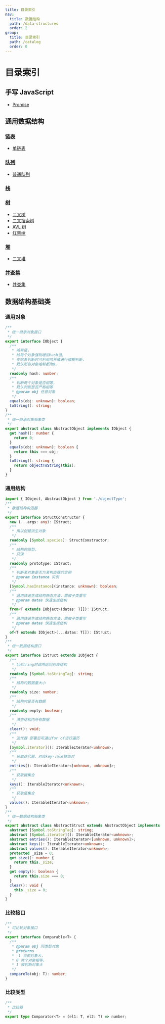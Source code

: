 ```yaml
---
title: 目录索引
nav:
  title: 数据结构
  path: /data-structures
  order: 2
group:
  title: 目录索引
  path: /catalog
  order: 0
---
```


# 目录索引

## 手写 JavaScript

- [Promise](javascript/promise)

## 通用数据结构

### [链表](linked-list/链表)

- [单链表](linked-list/单链表)

### [队列](queue/队列)

- [普通队列](queue/普通队列)

### [栈](stack/栈)

### [树](tree/树)

- [二叉树](tree/二叉树)
- [二叉搜索树](tree/二叉搜索树)
- [AVL 树](tree/AVL树)
- [红黑树](tree/红黑树)

### [堆](heap/堆)

- [二叉堆](heap/二叉堆)

### [并查集](unionFindSet/并查集)

- [并查集](unionFindSet/并查集)

## 数据结构基础类

### 通用对象

```typescript
/**
 * 统一继承对象接口
 */
export interface IObject {
  /**
   * 哈希值，
   * 给每个对象强制增加hash值，
   * 在哈希判断时可利用哈希值进行模糊判断，
   * 默认所有对象哈希都为0，
   */
  readonly hash: number;
  /**
   * 判断两个对象是否相等，
   * 默认判断是否严格相等
   * @param obj 任意对象
   */
  equals(obj: unknown): boolean;
  toString(): string;
}
/**
 * 统一继承对象抽象类
 */
export abstract class AbstractObject implements IObject {
  get hash(): number {
    return 0;
  }
  equals(obj: unknown): boolean {
    return this === obj;
  }
  toString(): string {
    return objectToString(this);
  }
}
```

### 通用结构

```typescript
import { IObject, AbstractObject } from './objectType';
/**
 * 数据结构构造器
 */
export interface StructConstructor {
  new (...args: any): IStruct;
  /**
   * 用以创建派生对象
   */
  readonly [Symbol.species]: StructConstructor;
  /**
   * 结构的原型，
   * 只读
   */
  readonly prototype: IStruct;
  /**
   * 判断某对象是否为某构造器的实例
   * @param instance 实例
   */
  [Symbol.hasInstance](instance: unknown): boolean;
  /**
   * 通用快速生成结构静态方法，需被子类重写
   * @param datas 快速生成结构
   */
  from<T extends IObject>(datas: T[]): IStruct;
  /**
   * 通用快速生成结构静态方法，需被子类重写
   * @param datas 快速生成结构
   */
  of<T extends IObject>(...datas: T[]): IStruct;
}
/**
 * 统一数据结构接口
 */
export interface IStruct extends IObject {
  /**
   * toString时调用返回对应结构
   */
  readonly [Symbol.toStringTag]: string;
  /**
   * 结构内数据量大小
   */
  readonly size: number;
  /**
   * 结构内是否有数据
   */
  readonly empty: boolean;
  /**
   * 清空结构内所有数据
   */
  clear(): void;
  /**
   * 迭代器 部署后可通过for of进行遍历
   */
  [Symbol.iterator](): IterableIterator<unknown>;
  /**
   * 获取迭代器，对应key-vale键值对
   */
  entries(): IterableIterator<[unknown, unknown]>;
  /**
   * 获取键集合
   */
  keys(): IterableIterator<unknown>;
  /**
   * 获取值集合
   */
  values(): IterableIterator<unknown>;
}
/**
 * 统一数据结构抽象类
 */
export abstract class AbstractStruct extends AbstractObject implements IStruct {
  abstract [Symbol.toStringTag]: string;
  abstract [Symbol.iterator](): IterableIterator<unknown>;
  abstract entries(): IterableIterator<[unknown, unknown]>;
  abstract keys(): IterableIterator<unknown>;
  abstract values(): IterableIterator<unknown>;
  protected _size = 0;
  get size(): number {
    return this._size;
  }
  get empty(): boolean {
    return this.size === 0;
  }
  clear(): void {
    this._size = 0;
  }
}
```

### 比较接口

```typescript
/**
 * 可比较对象接口
 */
export interface Comparable<T> {
  /**
   * @param obj 同类型对象
   * @returns
   * -1 当前对象大，
   * 0 两个对象相等，
   * 1 被判断对象大
   */
  compareTo(obj: T): number;
}
```

### 比较类型

```typescript
/**
 * 比较器
 */
export type Comparator<T> = (el1: T, el2: T) => number;
```
